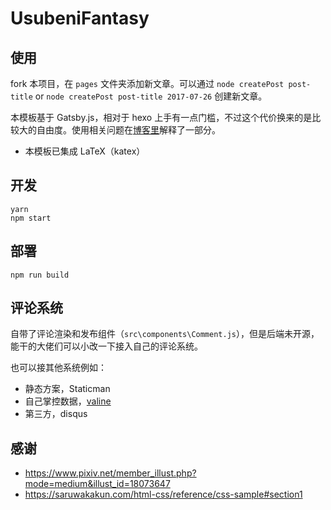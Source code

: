 # UsubeniFantasy

## 使用

fork 本项目，在 `pages` 文件夹添加新文章。可以通过 `node createPost post-title` or `node createPost post-title 2017-07-26` 创建新文章。

本模板基于 Gatsby.js，相对于 hexo 上手有一点门槛，不过这个代价换来的是比较大的自由度。使用相关问题在[博客里](https://ssshooter.com/tag/gatsby/)解释了一部分。

- 本模板已集成 LaTeX（katex）

## 开发

```
yarn
npm start
```

## 部署

```
npm run build
```

## 评论系统

自带了评论渲染和发布组件（`src\components\Comment.js`），但是后端未开源，能干的大佬们可以小改一下接入自己的评论系统。

也可以接其他系统例如：

- 静态方案，Staticman
- 自己掌控数据，[valine](https://valine.js.org/)
- 第三方，disqus

## 感谢

- https://www.pixiv.net/member_illust.php?mode=medium&illust_id=18073647
- https://saruwakakun.com/html-css/reference/css-sample#section1
